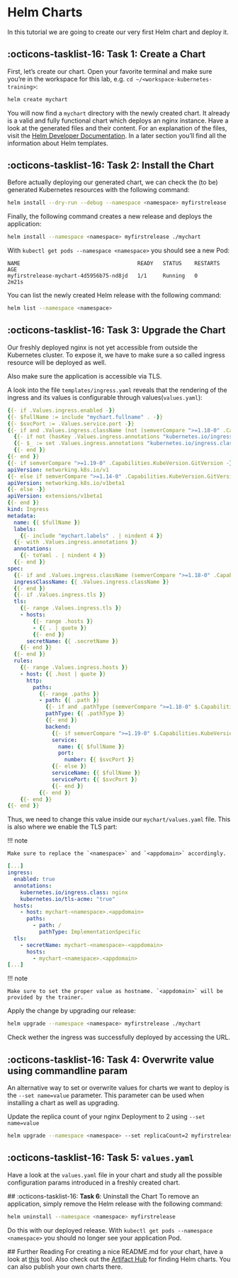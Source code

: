 # Helm Charts
In this tutorial we are going to create our very first Helm chart and deploy it.

## :octicons-tasklist-16: **Task 1**: Create a Chart
First, let’s create our chart. Open your favorite terminal and make sure you’re in the workspace for this lab, e.g. `cd ~/<workspace-kubernetes-training>`:

```bash
helm create mychart
```

You will now find a `mychart` directory with the newly created chart. It already is a valid and fully functional chart which deploys an nginx instance. Have a look at the generated files and their content. For an explanation of the files, visit the [Helm Developer Documentation](https://docs.helm.sh/developing_charts/#the-chart-file-structure). In a later section you’ll find all the information about Helm templates.

## :octicons-tasklist-16: **Task 2**: Install the Chart
Before actually deploying our generated chart, we can check the (to be) generated Kubernetes resources with the following command:

```bash
helm install --dry-run --debug --namespace <namespace> myfirstrelease ./mychart
```

Finally, the following command creates a new release and deploys the application:

```bash
helm install --namespace <namespace> myfirstrelease ./mychart
```

With `kubectl get pods --namespace <namespace>` you should see a new Pod:

```
NAME                                     READY   STATUS    RESTARTS   AGE
myfirstrelease-mychart-4d5956b75-nd8jd   1/1     Running   0          2m21s
```

You can list the newly created Helm release with the following command:

```bash
helm list --namespace <namespace>
```

## :octicons-tasklist-16: **Task 3**: Upgrade the Chart
Our freshly deployed nginx is not yet accessible from outside the Kubernetes cluster. To expose it, we have to make sure a so called ingress resource will be deployed as well.

Also make sure the application is accessible via TLS.

A look into the file `templates/ingress.yaml` reveals that the rendering of the ingress and its values is configurable through values(`values.yaml`):

```yaml
{{- if .Values.ingress.enabled -}}
{{- $fullName := include "mychart.fullname" . -}}
{{- $svcPort := .Values.service.port -}}
{{- if and .Values.ingress.className (not (semverCompare ">=1.18-0" .Capabilities.KubeVersion.GitVersion)) }}
  {{- if not (hasKey .Values.ingress.annotations "kubernetes.io/ingress.class") }}
  {{- $_ := set .Values.ingress.annotations "kubernetes.io/ingress.class" .Values.ingress.className}}
  {{- end }}
{{- end }}
{{- if semverCompare ">=1.19-0" .Capabilities.KubeVersion.GitVersion -}}
apiVersion: networking.k8s.io/v1
{{- else if semverCompare ">=1.14-0" .Capabilities.KubeVersion.GitVersion -}}
apiVersion: networking.k8s.io/v1beta1
{{- else -}}
apiVersion: extensions/v1beta1
{{- end }}
kind: Ingress
metadata:
  name: {{ $fullName }}
  labels:
    {{- include "mychart.labels" . | nindent 4 }}
  {{- with .Values.ingress.annotations }}
  annotations:
    {{- toYaml . | nindent 4 }}
  {{- end }}
spec:
  {{- if and .Values.ingress.className (semverCompare ">=1.18-0" .Capabilities.KubeVersion.GitVersion) }}
  ingressClassName: {{ .Values.ingress.className }}
  {{- end }}
  {{- if .Values.ingress.tls }}
  tls:
    {{- range .Values.ingress.tls }}
    - hosts:
        {{- range .hosts }}
        - {{ . | quote }}
        {{- end }}
      secretName: {{ .secretName }}
    {{- end }}
  {{- end }}
  rules:
    {{- range .Values.ingress.hosts }}
    - host: {{ .host | quote }}
      http:
        paths:
          {{- range .paths }}
          - path: {{ .path }}
            {{- if and .pathType (semverCompare ">=1.18-0" $.Capabilities.KubeVersion.GitVersion) }}
            pathType: {{ .pathType }}
            {{- end }}
            backend:
              {{- if semverCompare ">=1.19-0" $.Capabilities.KubeVersion.GitVersion }}
              service:
                name: {{ $fullName }}
                port:
                  number: {{ $svcPort }}
              {{- else }}
              serviceName: {{ $fullName }}
              servicePort: {{ $svcPort }}
              {{- end }}
          {{- end }}
    {{- end }}
{{- end }}
```

Thus, we need to change this value inside our `mychart/values.yaml` file. This is also where we enable the TLS part:

!!! note

    Make sure to replace the `<namespace>` and `<appdomain>` accordingly.

```yaml
[...]
ingress:
  enabled: true
  annotations:
    kubernetes.io/ingress.class: nginx
    kubernetes.io/tls-acme: "true"
  hosts:
    - host: mychart-<namespace>.<appdomain>
      paths:
        - path: /
          pathType: ImplementationSpecific
  tls:
    - secretName: mychart-<namespace>-<appdomain>
      hosts:
        - mychart-<namespace>.<appdomain>
[...]
```

!!! note

    Make sure to set the proper value as hostname. `<appdomain>` will be provided by the trainer.

Apply the change by upgrading our release:

```bash
helm upgrade --namespace <namespace> myfirstrelease ./mychart
```

Check wether the ingress was successfully deployed by accessing the URL.

## :octicons-tasklist-16: **Task 4**: Overwrite value using commandline param

An alternative way to set or overwrite values for charts we want to deploy is the `--set name=value` parameter. This parameter can be used when installing a chart as well as upgrading.

Update the replica count of your nginx Deployment to 2 using `--set name=value`

```bash
helm upgrade --namespace <namespace> --set replicaCount=2 myfirstrelease ./mychart
```

## :octicons-tasklist-16: **Task 5**: `values.yaml`
Have a look at the `values.yaml` file in your chart and study all the possible configuration params introduced in a freshly created chart.

## :octicons-tasklist-16: **Task 6**: Uninstall the Chart
To remove an application, simply remove the Helm release with the following command:

```bash
helm uninstall --namespace <namespace> myfirstrelease
```

Do this with our deployed release. With `kubectl get pods --namespace <namespace>` you should no longer see your application Pod.


## Further Reading
For creating a nice README.md for your chart, have a look at [this](https://github.com/norwoodj/helm-docs) tool.
Also check out the [Artifact Hub](https://artifacthub.io/) for finding Helm charts. You can also publish your own charts there.
